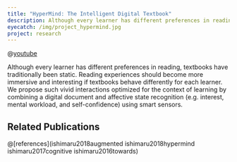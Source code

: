 ```yaml
---
title: "HyperMind: The Intelligent Digital Textbook"
description: Although every learner has different preferences in reading, textbooks have traditionally been static. Reading experiences should become more immersive and interesting if textbooks behave differently for each learner. We propose vivid interactions optimized for the context of learning by combining a digital document and affective state recognition (e.g. interest, mental workload, and self-confidence) using smart sensors.
eyecatch: /img/project_hypermind.jpg
project: research
---
```


@[youtube](n0yV9AoZtjk)

Although every learner has different preferences in reading, textbooks have traditionally been static. Reading experiences should become more immersive and interesting if textbooks behave differently for each learner. We propose such vivid interactions optimized for the context of learning by combining a digital document and affective state recognition (e.g. interest, mental workload, and self-confidence) using smart sensors.

## Related Publications

@[references](ishimaru2018augmented ishimaru2018hypermind ishimaru2017cognitive ishimaru2016towards)